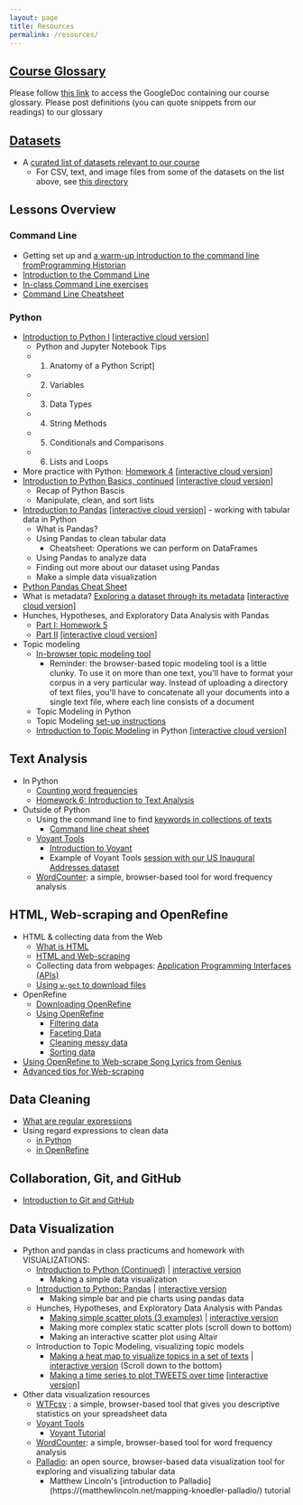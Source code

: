 ```yaml
---
layout: page
title: Resources
permalink: /resources/
---
```




## [Course Glossary](https://princeton.instructure.com/courses/8132/pages/course-glossary)

Please follow [this link](https://princeton.instructure.com/courses/8132/pages/course-glossary) to access the GoogleDoc containing our course glossary. Please post definitions (you can quote snippets from our readings) to our glossary

## [Datasets](https://github.com/sceckert/IntroDHFall2022/blob/main/_datasets/datasets.md)

+ A [curated list of datasets relevant to our course](https://github.com/sceckert/IntroDHFall2022/blob/main/_datasets/datasets.md)
	+ For CSV, text, and image files from some of the datasets on the list above, see [this directory](https://github.com/sceckert/IntroDHFall2022/blob/main/_datasets/)

## Lessons Overview


### Command Line

- Getting set up and [a warm-up introduction to the command line fromProgramming Historian](https://github.com/sceckert/IntroDHFall2022/blob/main/_week2/homework-2.md)
- [Introduction to the Command Line](https://github.com/sceckert/IntroDHFall2022/blob/main/_week2/introduction-to-the-command-line.md) 
- [In-class Command Line exercises](https://github.com/sceckert/IntroDHFall2022/blob/main/_week2/in-class-exercises.md) 
- [Command Line Cheatsheet](https://github.com/sceckert/IntroDHFall2022/blob/main/_week2/command-line-cheat-sheet.md)

### Python

- [Introduction to Python l](https://github.com/sceckert/IntroDHFall2022/blob/main/_week4/introduction-to-python.ipynb)   [[interactive cloud version](https://mybinder.org/v2/gh/sceckert/introdhfall2022/main?urlpath=lab/tree/_week4/introduction-to-python.ipynb)]
	-  Python and Jupyter Notebook Tips
	- 1. Anatomy of a Python Script]
	- 2. Variables
	- 3. Data Types
	- 4. String Methods
	- 5. Conditionals and Comparisons
	- 6. Lists and Loops
- More practice with Python: [Homework 4](https://github.com/sceckert/IntroDHFall2022/blob/main/_week4/homework-4.ipynb) [[interactive cloud version](https://mybinder.org/v2/gh/sceckert/introdhfall2022/main?urlpath=lab/tree/_week4/homework-4.ipynb)]
- [Introduction to Python Basics, continued](https://github.com/sceckert/IntroDHFall2022/blob/main/_week4/introduction-to-python-continued.ipynb) [[interactive cloud version](https://mybinder.org/v2/gh/sceckert/introdhfall2022/main?urlpath=lab/tree/_week4/introduction-to-python-continued.ipynb)]
	- Recap of Python Bascis
	- Manipulate, clean, and sort lists
-  [Introduction to Pandas](https://github.com/sceckert/IntroDHFall2022/blob/main/_week5/python-continued.ipynb) [[interactive cloud version](https://mybinder.org/v2/gh/sceckert/introdhfall2022/main?urlpath=lab/tree/_week5/python-continued.ipynb)] - working with tabular data in Python
	-  What is Pandas?
  	- Using Pandas to clean tabular data
		-  Cheatsheet: Operations we can perform on DataFrames
   	- Using Pandas to analyze data
	-  Finding out more about our dataset using Pandas
	- Make a simple data visualization
-  [Python Pandas Cheat Sheet](https://github.com/sceckert//IntroDHFall2022/_week5/python-pandas-cheat-sheet.md)
- What is metadata? [Exploring a dataset through its metadata](https://github.com/sceckert/IntroDHFall2022/blob/main/_week3/introduction-to-metadata.ipynb) [[interactive cloud version]](https://mybinder.org/v2/gh/sceckert/introdhfall2022/main?urlpath=lab/tree/_week3/introduction-to-metadata.ipynb) 
- Hunches, Hypotheses, and Exploratory Data Analysis with Pandas
	- [Part I: Homework 5](https://github.com/sceckert/IntroDHFall2022/blob/main/_week7/homework-5.md)
	- [Part II](https://github.com/sceckert/IntroDHFall2022/blob/main/_week7/exploratory-data-analysis-with-pandas.ipynb) [[interactive cloud version]](https://mybinder.org/v2/gh/sceckert/introdhfall2022/main?urlpath=lab/tree/_week7/exploratory-data-analysis-with-pandas.ipynb)
- Topic modeling
	- [In-browser topic modeling tool](https://mimno.infosci.cornell.edu/jsLDA/)
		- Reminder: the browser-based topic modeling tool is a little clunky. To use it on more than one text, you'll have to format your corpus in a very particular way. Instead of uploading a directory of text files, you'll have to concatenate all your documents into a single text file, where each line consists of a document
	- Topic Modeling in Python
	- Topic Modeling [set-up instructions](https://github.com/sceckert/IntroDHFall2022/blob/main/_week9/topic-modeling-set-up-instructions.md)
	- [Introduction to Topic Modeling](https://github.com/sceckert/IntroDHFall2022/blob/main/_week9/introduction-to-topic-modeling.ipynb) in Python [[interactive cloud version]](https://mybinder.org/v2/gh/sceckert/introdhfall2022/main?urlpath=lab/tree/_week9/introduction-to-topic-modeling.ipynb)

## Text Analysis

- In Python
	- [Counting word frequencies](https://github.com/sceckert/IntroDHFall2022/blob/main/_week4/introduction-to-python.ipynb)
	-  [Homework 6: Introduction to Text Analysis](https://github.com/sceckert/IntroDHFall2022/blob/main/_week8/homework-6.md)
- Outside of Python
	- Using the command line to find [keywords in collections of texts](https://github.com/sceckert/IntroDHFall2022/blob/main/_week2/in-class-exercises.md)
		- [Command line cheat sheet](https://github.com/sceckert/IntroDHFall2022/blob/main/_week2/command-line-cheat-sheet.md)
	- [Voyant Tools](https://voyant-tools.org/)
		- [Introduction to Voyant](https://github.com/sceckert/IntroDHFall2022/blob/main/_week8/Text-Analysis-Introduction-to-Voyant-and-Topic-Modeling-Tutorial.pdf)
		- Example of Voyant Tools [session with our US Inaugural Addresses dataset](https://voyant-tools.org/?corpus=bfc9629dabe7232ece555ec086037665)
	- [WordCounter](https://databasic.io/en/wordcounter/): a simple, browser-based tool for word frequency analysis

## HTML, Web-scraping and OpenRefine

- HTML & collecting data from the Web
	- [What is HTML](https://github.com/sceckert/IntroDHFall2022/blob/main/_week6/preparing-for-webscraping-and-openrefine.md#what-is-html)
	- [HTML and Web-scraping](https://github.com/sceckert/IntroDHFall2022/blob/main/_week6/preparing-for-webscraping-and-openrefine.md#html-and-web-scraping)
	- Collecting data from webpages: [Application Programming Interfaces (APIs)](https://github.com/sceckert/IntroDHFall2022/blob/main/_week6/preparing-for-webscraping-and-openrefine.md#application-programming-interface-apis)
	- [Using `w-get` to download files](https://github.com/sceckert/IntroDHFall2022/blob/main/_week8/using-wget.md)
- OpenRefine
	- [Downloading OpenRefine](https://github.com/sceckert/IntroDHFall2022/blob/main/_week6/preparing-for-webscraping-and-openrefine.md#openrefine)
	- [Using OpenRefine](https://github.com/sceckert/IntroDHFall2022/blob/main/_week6/preparing-for-webscraping-and-openrefine.md#using-openrefine)
		- [Filtering data](https://github.com/sceckert/IntroDHFall2022/blob/main/_week6/preparing-for-webscraping-and-openrefine.md#filtering-data)
		- [Faceting Data](https://github.com/sceckert/IntroDHFall2022/blob/main/_week6/preparing-for-webscraping-and-openrefine.md#faceting-data)
		- [Cleaning messy data](https://github.com/sceckert/IntroDHFall2022/blob/main/_week6/preparing-for-webscraping-and-openrefine.md#cleaning-messy-data)
		- [Sorting data](https://github.com/sceckert/IntroDHFall2022/blob/main/_week6/preparing-for-webscraping-and-openrefine.md#sorting-data)
- [Using OpenRefine to Web-scrape Song Lyrics from Genius](https://github.com/sceckert/IntroDHFall2022/blob/main/_week6/introduction-to-webscraping-and-open-refine.md) 
- [Advanced tips for Web-scraping](https://github.com/sceckert/IntroDHFall2022/blob/main/_week6/advanced-tips-for-webscraping.md)

## Data Cleaning 

- [What are regular expressions](https://github.com/sceckert/IntroDHFall2022/blob/main/_resources/python-data-cleaning-scripts.ipynb)
- Using regard expressions to clean data
	- [in Python](https://github.com/sceckert/IntroDHFall2022/blob/main/_resources/python-data-cleaning-scripts.ipynb)
	- [in OpenRefine](https://github.com/sceckert/IntroDHFall2022/blob/main/_week6/advanced-tips-for-webscraping.md#regex-how-to-parse-and-process-text-files)

## Collaboration, Git, and GitHub

- [Introduction to Git and GitHub](https://github.com/sceckert/IntroDHFall2022/blob/main/_week8/introduction-to-git-and-github.md)

## Data Visualization

- Python and pandas in class practicums and homework with VISUALIZATIONS:
	- [Introduction to Python (Continued)](https://github.com/sceckert/IntroDHFall2022/blob/main/_week4/introduction-to-python-continued.ipynb) | [interactive version](https://mybinder.org/v2/gh/sceckert/introdhFall2022/main?urlpath=lab/tree/_week4/introduction-to-python-continued.ipynb) 
		- Making a simple data visualization
	- [Introduction to Python: Pandas](https://github.com/sceckert/IntroDHFall2022/blob/main/_week5/python-continued.ipynb) | [interactive version](https://mybinder.org/v2/gh/sceckert/introdhFall2022/main?urlpath=lab/tree/_week5/python-continued.ipynb)
		- Making simple bar and pie charts using pandas data
	- Hunches, Hypotheses, and Exploratory Data Analysis with Pandas
		- [Making simple scatter plots (3 examples)](https://github.com/sceckert/IntroDHFall2022/blob/main/_week7/exploratory-data-analysis-with-pandas.ipynb) | [interactive version](https://mybinder.org/v2/gh/sceckert/introdhFall2022/main?urlpath=lab/tree/_week7/exploratory-data-analysis-with-pandas.ipynb)
		- Making more complex static scatter plots (scroll down to bottom)
		- Making an interactive scatter plot using Altair
	- Introduction to Topic Modeling, visualizing topic models
		- [Making a heat map to visualize topics in a set of texts](https://github.com/sceckert/IntroDHFall2022/blob/main/_week9/introduction-to-topic-modeling.ipynb) | [interactive version](https://mybinder.org/v2/gh/sceckert/introdhFall2022/main?urlpath=lab/tree/_week9/introduction-to-topic-modeling.ipynb) (Scroll down to the bottom)
		- [Making a time series to plot TWEETS over time](https://github.com/sceckert/IntroDHFall2022/blob/main/_week10/topic-modeling-time-series.ipynb) [[interactive version]](https://mybinder.org/v2/gh/sceckert/introdhFall2022/main?urlpath=lab/tree/_week10/topic-modeling-time-series.ipynb)
- Other data visualization resources
	- [WTFcsv](https://databasic.io/en/wtfcsv/#upload) : a simple, browser-based tool that gives you descriptive statistics on your spreadsheet data
	- [Voyant Tools](https://voyant-tools.org/)
		- [Voyant Tutorial](https://github.com/sceckert/IntroDHFall2022/blob/main/_week8/Text-Analysis-Introduction-to-Voyant-and-Topic-Modeling-Tutorial.pdf)
	- [WordCounter](https://databasic.io/en/wordcounter/): a simple, browser-based tool for word frequency analysis
	- [Palladio](https://hdlab.stanford.edu/palladio/): an open source, browser-based data visualization tool for exploring and visualizing tabular data
 		- Matthew Lincoln's [introduction to Palladio](https://(matthewlincoln.net/mapping-knoedler-palladio/) tutorial